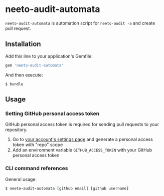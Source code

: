 # neeto-audit-automata

`neeto-audit-automata` is automation script for `neeto-audit -a` and create pull request.

## Installation

Add this line to your application's Gemfile:

```ruby
gem 'neeto-audit-automata'
```

And then execute:

```
$ bundle
```

## Usage

### Setting GitHub personal access token

GitHub personal access token is required for sending pull requests to your repository.

1. Go to [your account's settings page](https://github.com/settings/tokens) and generate a personal access token with "repo" scope
2. Add an environment variable `GITHUB_ACCESS_TOKEN` with your GitHub personal access token


### CLI command references

General usage:

```ruby
$ neeto-audit-automata [github email] [github username]
```
